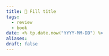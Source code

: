 ```yaml
---
title: 📖 Fill title
tags:
  - review
  - book
date: <% tp.date.now("YYYY-MM-DD") %>
aliases: 
draft: false
---
```

